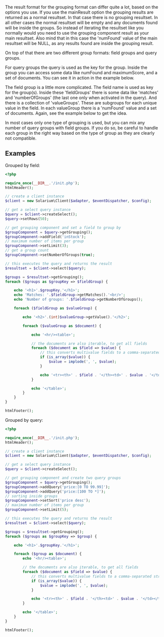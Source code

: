 The result format for the grouping format can differ quite a lot, based on the options you use. If you use the mainResult option the grouping results are returned as a normal resultset. In that case there is no grouping resultset. In all other cases the normal resultset will be empty and any documents found will be inside the groups. So instead of iterating the resultset like you normally would you need to use the grouping component result as your main resultset. Also mind that in this case the 'numFound' value of the main resultset will be NULL, as any results found are inside the grouping result.

On top of that there are two different group formats: field groups and query groups.

For query groups the query is used as the key for the group. Inside the group you can access some data like numFound and maximumScore, and a set of documents. You can see it in action in the example below.

The field group is a little more complicated. The field name is used as key for the group(s). Inside these 'fieldGroups' there is some data like 'matches' and 'numberOfGroups' (the last one only when activated in the query). And there is a collection of 'valueGroups'. These are subgroups for each unique value in the field. In each valueGroup there is a 'numFound' value and a set of documents. Again, see the example below to get the idea.

In most cases only one type of grouping is used, but you can mix any number of query groups with field groups. If you do so, be careful to handle each group in the right way based on the type of group as they are clearly not compatible.

Examples
--------

Grouped by field: 

```php
<?php

require_once(__DIR__.'/init.php');
htmlHeader();

// create a client instance
$client = new Solarium\Client($adapter, $eventDispatcher, $config);

// get a select query instance
$query = $client->createSelect();
$query->setRows(50);

// get grouping component and set a field to group by
$groupComponent = $query->getGrouping();
$groupComponent->addField('inStock');
// maximum number of items per group
$groupComponent->setLimit(3);
// get a group count
$groupComponent->setNumberOfGroups(true);

// this executes the query and returns the result
$resultset = $client->select($query);

$groups = $resultset->getGrouping();
foreach ($groups as $groupKey => $fieldGroup) {

    echo '<h1>'.$groupKey.'</h1>';
    echo 'Matches: '.$fieldGroup->getMatches().'<br/>';
    echo 'Number of groups: '.$fieldGroup->getNumberOfGroups();

    foreach ($fieldGroup as $valueGroup) {

        echo '<h2>'.(int)$valueGroup->getValue().'</h2>';

        foreach ($valueGroup as $document) {

            echo '<hr/><table>';

            // the documents are also iterable, to get all fields
            foreach ($document as $field => $value) {
                // this converts multivalue fields to a comma-separated string
                if (is_array($value)) {
                    $value = implode(', ', $value);
                }

                echo '<tr><th>' . $field . '</th><td>' . $value . '</td></tr>';
            }

            echo '</table>';
        }
    }
}

htmlFooter();

```

Grouped by query: 

```php
<?php

require_once(__DIR__.'/init.php');
htmlHeader();

// create a client instance
$client = new Solarium\Client($adapter, $eventDispatcher, $config);

// get a select query instance
$query = $client->createSelect();

// get grouping component and create two query groups
$groupComponent = $query->getGrouping();
$groupComponent->addQuery('price:[0 TO 99.99]');
$groupComponent->addQuery('price:[100 TO *]');
// sorting inside groups
$groupComponent->setSort('price desc');
// maximum number of items per group
$groupComponent->setLimit(5);

// this executes the query and returns the result
$resultset = $client->select($query);

$groups = $resultset->getGrouping();
foreach ($groups as $groupKey => $group) {

    echo '<h1>'.$groupKey.'</h1>';

    foreach ($group as $document) {
        echo '<hr/><table>';

        // the documents are also iterable, to get all fields
        foreach ($document as $field => $value) {
            // this converts multivalue fields to a comma-separated string
            if (is_array($value)) {
                $value = implode(', ', $value);
            }

            echo '<tr><th>' . $field . '</th><td>' . $value . '</td></tr>';
        }

        echo '</table>';
    }
}

htmlFooter();

```

